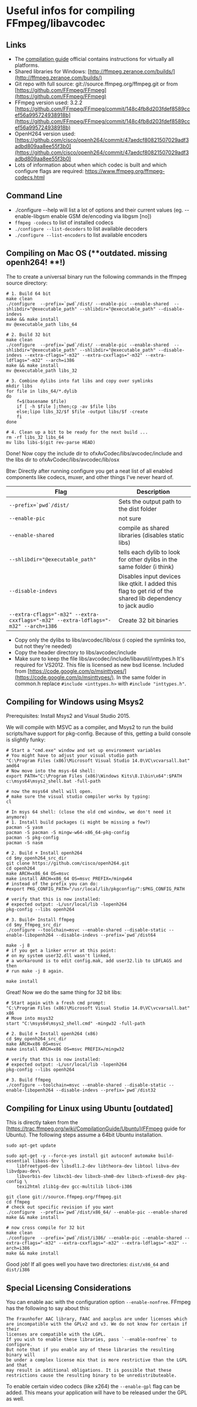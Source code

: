 Useful infos for compiling FFmpeg/libavcodec
===


Links
---

* The [compilation guide](https://trac.ffmpeg.org/wiki/CompilationGuide) official contains instructions for virtually all platforms. 
* Shared libraries for Windows: [http://ffmpeg.zeranoe.com/builds/](http://ffmpeg.zeranoe.com/builds/)
* Git repo with full source: git://source.ffmpeg.org/ffmpeg.git or from [https://github.com/FFmpeg/FFmpeg](https://github.com/FFmpeg/FFmpeg)
* FFmpeg version used: 3.2.2 [https://github.com/FFmpeg/FFmpeg/commit/148c4fb8d203fdef8589ccef56a995724938918b](https://github.com/FFmpeg/FFmpeg/commit/148c4fb8d203fdef8589ccef56a995724938918b)
* OpenH264 version used: [https://github.com/cisco/openh264/commit/47aedcf80821507029adf3adbd809aa8ee55f3b0](https://github.com/cisco/openh264/commit/47aedcf80821507029adf3adbd809aa8ee55f3b0)
* Lots of information about when which codec is built and which configure flags are required: https://www.ffmpeg.org/ffmpeg-codecs.html

Command Line
---

* ./configure --help will list a lot of options and their current values (eg. --enable-libgsm          enable GSM de/encoding via libgsm [no])
* `ffmpeg -codecs` to list of installed codecs
* `./configure --list-decoders` to list available decoders
* `./configure --list-encoders` to list available encoders


Compiling on Mac OS (**outdated. missing openh264! **!)
---
The to create a universal binary run the following commands in the ffmpeg source directory: 

	# 1. Build 64 bit
	make clean
	./configure  --prefix=`pwd`/dist/ --enable-pic --enable-shared  --shlibdir="@executable_path" --shlibdir="@executable_path" --disable-indevs
	make && make install
	mv @executable_path libs_64
	
	# 2. Build 32 bit
	make clean
	./configure  --prefix=`pwd`/dist/ --enable-pic --enable-shared  --shlibdir="@executable_path" --shlibdir="@executable_path" --disable-indevs --extra-cflags="-m32" --extra-cxxflags="-m32" --extra-ldflags="-m32" --arch=i386
	make && make install
	mv @executable_path libs_32

	# 3. Combine dylibs into fat libs and copy over symlinks
	mkdir libs
	for file in libs_64/*.dylib
	do
		f=$(basename $file)
		if [ -h $file ];then;cp -av $file libs
		else;lipo libs_32/$f $file -output libs/$f -create
		fi
	done
	
	# 4. Clean up a bit to be ready for the next build ... 
	rm -rf libs_32 libs_64
	mv libs libs-$(git rev-parse HEAD)

Done! Now copy the include dir to ofxAvCodec/libs/avcodec/include and the libs dir to ofxAvCodec/libs/avcodec/lib/osx

Btw: Directly after running configure you get a neat list of all enabled components like codecs, muxer, and other things I've never heard of. 


|Flag|Description|
|----|-----------|
|``--prefix=`pwd`/dist/``|Sets the output path to the dist folder|
|`--enable-pic`|not sure|
|`--enable-shared`|compile as shared libraries (disables static libs)|
|`--shlibdir="@executable_path"`|tells each dylib to look for other dylibs in the same folder (i think)|
|`--disable-indevs`|Disables input devices like qtkit. I added this flag to get rid of the shared lib dependency to jack audio|
|`--extra-cflags="-m32" --extra-cxxflags="-m32" --extra-ldflags="-m32" --arch=i386`|Create 32 bit binaries|


	
* Copy only the dylibs to libs/avcodec/lib/osx (i copied the symlinks too, but not they're needed)
* Copy the header directory to libs/avcodec/include
* Make sure to keep the file libs/avcodec/include/libavutil/inttypes.h
  It's required for VS2012. This file is licensed as new bsd license. Included from [https://code.google.com/p/msinttypes/](https://code.google.com/p/msinttypes/). In the same folder in common.h replace `#include <inttypes.h>` with `#include "inttypes.h"`. 




Compiling for Windows using Msys2
---

Prerequisites: Install Msys2 and Visual Studio 2015. 

We will compile with MSVC as a compiler, and Msys2 to run the build scripts/have support for pkg-config.
Because of this, getting a build console is slightly funky: 

	# Start a "cmd.exe" window and set up environment variables
	# You might have to adjust your visual studio path
	"C:\Program Files (x86)\Microsoft Visual Studio 14.0\VC\vcvarsall.bat" amd64
	# Now move into the msys-64 shell: 
	export PATH="C:\Program Files (x86)\Windows Kits\8.1\bin\x64":$PATH
	c:\msys64\msys2_shell.bat -full-path

	# now the msys64 shell will open. 
	# make sure the visual studio compiler works by typing:  
	cl

	# In msys 64 shell: (close the old cmd window, we don't need it anymore)
	# 1. Install build packages (i might be missing a few?)
	pacman -S yasm
	pacman -S pacman -S mingw-w64-x86_64-pkg-config
	pacman -S pkg-config
	pacman -S nasm

	# 2. Build + Install openh264
	cd $my_openh264_src_dir
	git clone https://github.com/cisco/openh264.git
	cd openh264
 	make ARCH=x86_64 OS=msvc
 	make install ARCH=x86_64 OS=msvc PREFIX=/mingw64
 	# instead of the prefix you can do: 
	#export PKG_CONFIG_PATH="/usr/local/lib/pkgconfig/":$PKG_CONFIG_PATH

	# verify that this is now installed: 
	# expected output: -L/usr/local/lib -lopenh264
 	pkg-config --libs openh264

 	# 3. Build+ Install ffmpeg 
 	cd $my_ffmpeg_src_dir
 	./configure --toolchain=msvc --enable-shared --disable-static --enable-libopenh264 --disable-indevs --prefix=`pwd`/dist64

 	make -j 8
 	# if you get a linker error at this point: 
 	# on my system user32.dll wasn't linked, 
 	# a workaround is to edit config.mak, add user32.lib to LDFLAGS and then 
 	# run make -j 8 again. 

 	make install

Great! Now we do the same thing for 32 bit libs: 

	# Start again with a fresh cmd prompt: 
	"C:\Program Files (x86)\Microsoft Visual Studio 14.0\VC\vcvarsall.bat" x86
	# Move into msys32
	start "C:\msys64\msys2_shell.cmd" -mingw32 -full-path

	# 2. Build + Install openh264 (x86)
	cd $my_openh264_src_dir
 	make ARCH=x86 OS=msvc
 	make install ARCH=x86 OS=msvc PREFIX=/mingw32

	# verify that this is now installed: 
	# expected output: -L/usr/local/lib -lopenh264
 	pkg-config --libs openh264

 	# 3. Build ffmpeg
 	./configure --toolchain=msvc --enable-shared --disable-static --enable-libopenh264 --disable-indevs --prefix=`pwd`/dist32

Compiling for Linux using Ubuntu [outdated]
---

This is directly taken from the [https://trac.ffmpeg.org/wiki/CompilationGuide/Ubuntu](FFmpeg guide for Ubuntu). The following steps assume a 64bit Ubuntu installation. 


	sudo apt-get update
	
	sudo apt-get -y --force-yes install git autoconf automake build-essential libass-dev \
		libfreetype6-dev libsdl1.2-dev libtheora-dev libtool libva-dev libvdpau-dev\
		libvorbis-dev libxcb1-dev libxcb-shm0-dev libxcb-xfixes0-dev pkg-config \
		texi2html zlib1g-dev gcc-multilib libc6-i386
	
	git clone git://source.ffmpeg.org/ffmpeg.git
	cd ffmpeg
	# check out specific revision if you want
	./configure  --prefix=`pwd`/dist/x86_64/ --enable-pic --enable-shared
	make && make install
	
	# now cross compile for 32 bit
	make clean 
	./configure  --prefix=`pwd`/dist/i386/ --enable-pic --enable-shared --extra-cflags="-m32" --extra-cxxflags="-m32" --extra-ldflags="-m32" --arch=i386
	make && make install
	
	
Good job! If all goes well you have two directories: `dist/x86_64` and `dist/i386`


Special Licensing Considerations
---
You can enable aac with the configuration option `--enable-nonfree`. FFmpeg has the following to say about this: 

	The Fraunhofer AAC library, FAAC and aacplus are under licenses which
	are incompatible with the GPLv2 and v3. We do not know for certain if their
	licenses are compatible with the LGPL.
	If you wish to enable these libraries, pass `--enable-nonfree` to configure.
	But note that if you enable any of these libraries the resulting binary will
	be under a complex license mix that is more restrictive than the LGPL and that
	may result in additional obligations. It is possible that these
	restrictions cause the resulting binary to be unredistributeable.

To enable certain video codecs (like x264) the `--enable-gpl` flag can be added. This means your application will have to be released under the GPL as well. 